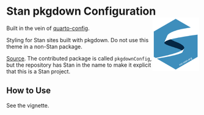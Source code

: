# Stan pkgdown Configuration <a href="https://visruthsk.github.io/Stan_pkgdown_config"><img src="man/figures/logo.svg" align="right" height="139" alt="pkgdownConfig website" /></a>

Built in the vein of [quarto-config](https://github.com/stan-dev/quarto-config).

Styling for Stan sites built with pkgdown. Do not use this theme in a non-Stan package.

[Source](https://github.com/VisruthSK/Stan_pkgdown_config/). The contributed package is called `pkgdownConfig`, but the repository has Stan in the name to make it explicit that this is a Stan project.

## How to Use

See the vignette.
